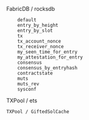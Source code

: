 FabricDB / rocksdb
```
    default
    entry_by_height
    entry_by_slot
    tx
    tx_account_nonce
    tx_receiver_nonce
    my_seen_time_for_entry
    my_attestation_for_entry
    consensus
    consensus_by_entryhash
    contractstate
    muts
    muts_rev
    sysconf
```

TXPool / ets
```
TXPool / GiftedSolCache
```
